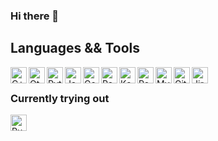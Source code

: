 ### Hi there 👋

<h2> Languages && Tools </h2>
<img align="left" width="26px" title="C++" src="https://cdn.jsdelivr.net/gh/devicons/devicon/icons/cplusplus/cplusplus-plain.svg" />
<img align="left" width="26px" title="Qt" src="https://cdn.jsdelivr.net/gh/devicons/devicon/icons/qt/qt-original.svg" />
<img align="left" width="26px" title="Python" src="https://cdn.jsdelivr.net/gh/devicons/devicon/icons/python/python-original.svg" />
<img align="left" width="26px" title="Java" src="https://cdn.jsdelivr.net/gh/devicons/devicon/icons/java/java-plain.svg" />
<img align="left" width="26px" title="Go" src="https://cdn.jsdelivr.net/gh/devicons/devicon/icons/go/go-original-wordmark.svg" />
<img align="left" width="26px" title="RabbitMQ" src="https://www.svgrepo.com/show/303576/rabbitmq-logo.svg" />
<img align="left" width="26px" title="Kafka" src="https://www.svgrepo.com/show/329947/apachekafka.svg" />
<img align="left" width="26px" title="Postgresql" src="https://cdn.jsdelivr.net/gh/devicons/devicon/icons/postgresql/postgresql-plain.svg" />
<img align="left" width="26px" title="MySQL" src="https://cdn.jsdelivr.net/gh/devicons/devicon/icons/mysql/mysql-plain.svg" />
<img align="left" width="26px" title="Git" src="https://cdn.jsdelivr.net/gh/devicons/devicon/icons/git/git-original.svg" />
<img align="left" width="26px" title="Jira" src="https://cdn.jsdelivr.net/gh/devicons/devicon/icons/jira/jira-plain.svg" />
</br>
<!--
<h3> Exposed to </h3>
<img align="left" width="26px" title="Javascript" src="https://cdn.jsdelivr.net/gh/devicons/devicon/icons/javascript/javascript-plain.svg" />
<img align="left" width="26px" title="HTML" src="https://cdn.jsdelivr.net/gh/devicons/devicon/icons/html5/html5-plain.svg" />
<img align="left" width="26px" title="CSS" src="https://cdn.jsdelivr.net/gh/devicons/devicon/icons/css3/css3-plain.svg" />
<img align="left" width="26px" title="R" src="https://cdn.jsdelivr.net/gh/devicons/devicon/icons/r/r-plain.svg" />
</br>
<h3> Others </h3>
<img align="left" width="26px" title="Figma" src="https://cdn.jsdelivr.net/gh/devicons/devicon/icons/figma/figma-plain.svg" />
<img align="left" width="26px" title="SWI-Prolog" src="https://starbeamrainbowlabs.com/images/logos/swi-prolog.svg" />
<img align="left" width="26px" title="Groovy" src="https://cdn.jsdelivr.net/gh/devicons/devicon/icons/groovy/groovy-plain.svg" />
<img align="left" width="26px" title="Numpy" src="https://cdn.jsdelivr.net/gh/devicons/devicon/icons/numpy/numpy-original.svg" />
<img align="left" width="26px" title="Flask" src="https://cdn.jsdelivr.net/gh/devicons/devicon/icons/flask/flask-original.svg" />
<img align="left" width="26px" title="Spring Boot" src="https://cdn.jsdelivr.net/gh/devicons/devicon/icons/spring/spring-original.svg" />
<img align="left" width="26px" title="TypeScript" src="https://cdn.jsdelivr.net/gh/devicons/devicon/icons/typescript/typescript-plain.svg" />
<img align="left" width="26px" title="THREEjs" src="https://cdn.jsdelivr.net/gh/devicons/devicon/icons/threejs/threejs-original.svg" />
<img align="left" width="26px" title="Scikit Learn" src="https://upload.wikimedia.org/wikipedia/commons/0/05/Scikit_learn_logo_small.svg" />
<img align="left" width="26px" title="gRPC" src="https://www.vectorlogo.zone/logos/grpcio/grpcio-icon.svg" />
img align="left" width="26px" title="Azure" src="https://cdn.jsdelivr.net/gh/devicons/devicon/icons/azure/azure-original.svg" />
<img align="left" width="26px" title="C#" src="https://cdn.jsdelivr.net/gh/devicons/devicon/icons/csharp/csharp-plain.svg" />
<img align="left" width="26px" title=".NET" src="https://cdn.jsdelivr.net/gh/devicons/devicon/icons/dotnetcore/dotnetcore-original.svg" />
<img align="left" width="26px" title="Tensorflow" src="https://cdn.jsdelivr.net/gh/devicons/devicon/icons/tensorflow/tensorflow-original.svg" />
<img align="left" width="26px" title="Neovim" src="https://upload.wikimedia.org/wikipedia/commons/3/3a/Neovim-mark.svg" />
-->

<h3> Currently trying out </h3>
<img align="left" width="26px" title="Rust" src="https://cdn.jsdelivr.net/gh/devicons/devicon/icons/rust/rust-plain.svg" />


